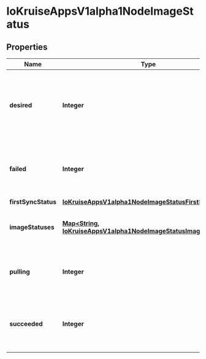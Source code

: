 
# IoKruiseAppsV1alpha1NodeImageStatus

## Properties
Name | Type | Description | Notes
------------ | ------------- | ------------- | -------------
**desired** | **Integer** | The desired number of pulling tasks, this is typically equal to the number of images in spec. | 
**failed** | **Integer** | The number of pulling tasks  which reached phase Failed. |  [optional]
**firstSyncStatus** | [**IoKruiseAppsV1alpha1NodeImageStatusFirstSyncStatus**](IoKruiseAppsV1alpha1NodeImageStatusFirstSyncStatus.md) |  |  [optional]
**imageStatuses** | [**Map&lt;String, IoKruiseAppsV1alpha1NodeImageStatusImageStatuses&gt;**](IoKruiseAppsV1alpha1NodeImageStatusImageStatuses.md) | all statuses of active image pulling tasks |  [optional]
**pulling** | **Integer** | The number of pulling tasks which are not finished. |  [optional]
**succeeded** | **Integer** | The number of pulling tasks which reached phase Succeeded. |  [optional]



